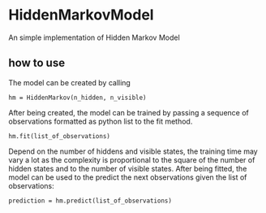 # HiddenMarkovModel
An simple implementation of Hidden Markov Model

## how to use
The model can be created by calling 
```
hm = HiddenMarkov(n_hidden, n_visible)
```

After being created, the model can be trained by passing a sequence of observations formatted as python list to the fit method.

```
hm.fit(list_of_observations)
```

Depend on the number of hiddens and visible states, the training time may vary a lot as the complexity is proportional to the square of the number of hidden states and to the number of visible states. After being fitted, the model can be used to the predict the next observations given the list of observations:

```
prediction = hm.predict(list_of_observations)
```
